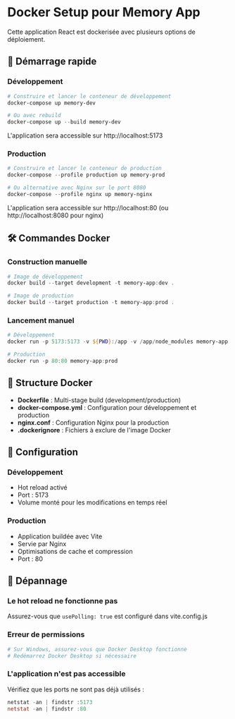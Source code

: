 # Docker Setup pour Memory App

Cette application React est dockerisée avec plusieurs options de déploiement.

## 🚀 Démarrage rapide

### Développement
```powershell
# Construire et lancer le conteneur de développement
docker-compose up memory-dev

# Ou avec rebuild
docker-compose up --build memory-dev
```

L'application sera accessible sur http://localhost:5173

### Production
```powershell
# Construire et lancer le conteneur de production
docker-compose --profile production up memory-prod

# Ou alternative avec Nginx sur le port 8080
docker-compose --profile nginx up memory-nginx
```

L'application sera accessible sur http://localhost:80 (ou http://localhost:8080 pour nginx)

## 🛠️ Commandes Docker

### Construction manuelle
```powershell
# Image de développement
docker build --target development -t memory-app:dev .

# Image de production
docker build --target production -t memory-app:prod .
```

### Lancement manuel
```powershell
# Développement
docker run -p 5173:5173 -v ${PWD}:/app -v /app/node_modules memory-app:dev

# Production
docker run -p 80:80 memory-app:prod
```

## 📁 Structure Docker

- **Dockerfile** : Multi-stage build (development/production)
- **docker-compose.yml** : Configuration pour développement et production
- **nginx.conf** : Configuration Nginx pour la production
- **.dockerignore** : Fichiers à exclure de l'image Docker

## 🔧 Configuration

### Développement
- Hot reload activé
- Port : 5173
- Volume monté pour les modifications en temps réel

### Production
- Application buildée avec Vite
- Servie par Nginx
- Optimisations de cache et compression
- Port : 80

## 🐛 Dépannage

### Le hot reload ne fonctionne pas
Assurez-vous que `usePolling: true` est configuré dans vite.config.js

### Erreur de permissions
```powershell
# Sur Windows, assurez-vous que Docker Desktop fonctionne
# Redémarrez Docker Desktop si nécessaire
```

### L'application n'est pas accessible
Vérifiez que les ports ne sont pas déjà utilisés :
```powershell
netstat -an | findstr :5173
netstat -an | findstr :80
```
